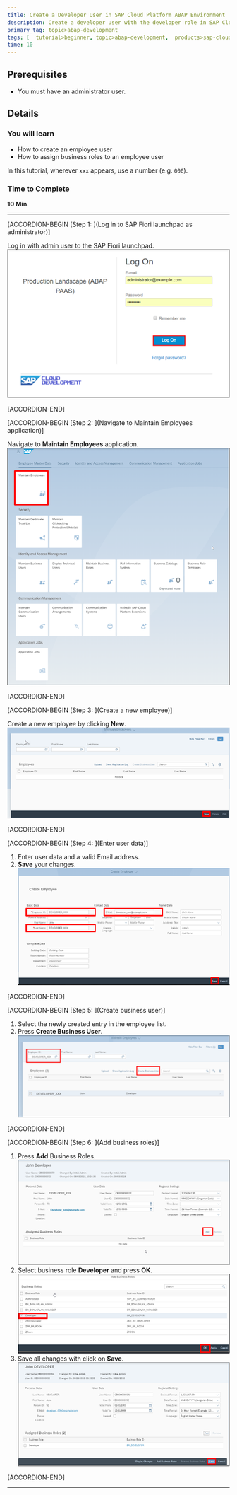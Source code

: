 ```yaml
---
title: Create a Developer User in SAP Cloud Platform ABAP Environment
description: Create a developer user with the developer role in SAP Cloud Platform ABAP environment.
primary_tag: topic>abap-development
tags: [  tutorial>beginner, topic>abap-development,  products>sap-cloud-platform ]
time: 10
---
```


## Prerequisites  
- You must have an administrator user.

## Details
### You will learn
- How to create an employee user
- How to assign business roles to an employee user

In this tutorial, wherever `xxx` appears, use a number (e.g. `000`).

### Time to Complete
**10 Min**.


---
[ACCORDION-BEGIN [Step 1: ](Log in to SAP Fiori launchpad as administrator)]

Log in with admin user to the SAP Fiori launchpad.
![Login to Fiori](Picture1.png)

[ACCORDION-END]

[ACCORDION-BEGIN [Step 2: ](Navigate to Maintain Employees application)]

Navigate to **Maintain Employees** application.
![Maintain Employees](Picture2.png)

[ACCORDION-END]

[ACCORDION-BEGIN [Step 3: ](Create a new employee)]

Create a new employee by clicking **New**.
![Create a new employee](Picture3.png)

[ACCORDION-END]

[ACCORDION-BEGIN [Step 4: ](Enter user data)]

1. Enter user data and a valid Email address.
2. **Save** your changes.
![Enter user data](Picture4.png)

[ACCORDION-END]

[ACCORDION-BEGIN [Step 5: ](Create business user)]

1. Select the newly created entry in the employee list.
2. Press **Create Business User**.
![Create business user](Picture5.png)

[ACCORDION-END]

[ACCORDION-BEGIN [Step 6: ](Add business roles)]

1. Press **Add** Business Roles.
![Add business Roles](Picture6.png)
2. Select business role **Developer** and press **OK**.
![Add business Roles](Picture7.png)
3. Save all changes with click on **Save**.
![save](Picture8.png)

[ACCORDION-END]

---
